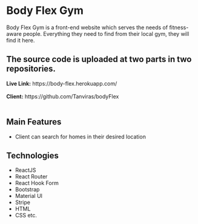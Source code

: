 <h1>Body Flex Gym</h1>

<p>
Body Flex Gym is a front-end website which serves the needs of fitness-aware people. Everything they need to find from their local gym, they will find it here. 
</p>

<h2>The source code is uploaded at two parts in two repositories.</h2>
<b>Live Link:</b> https://body-flex.herokuapp.com/ <br><br>
<b>Client:</b> https://github.com/Tanviras/bodyFlex  <br><br>

<h2>Main Features</h2>
<ul>
<li>Client can search for homes in their desired location</li>
</ul>

<h2>Technologies</h2>
<ul>
  <li>ReactJS</li>
  <li>React Router</li>
  <li>React Hook Form</li>
  <li>Bootstrap</li>
  <li>Material UI</li>
  <li>Stripe</li>
  <li>HTML</li>
  <li>CSS etc.</li>
</ul>
